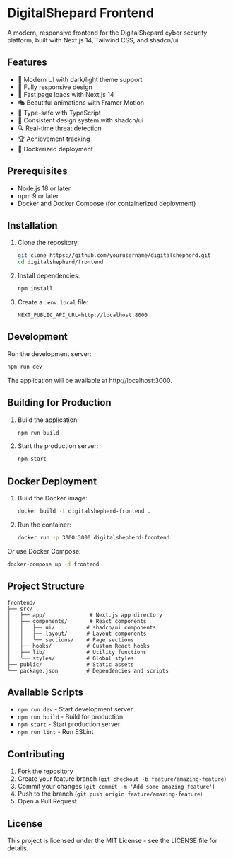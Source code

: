 # DigitalShepard Frontend

A modern, responsive frontend for the DigitalShepard cyber security platform, built with Next.js 14, Tailwind CSS, and shadcn/ui.

## Features

- 🎨 Modern UI with dark/light theme support
- 📱 Fully responsive design
- 🚀 Fast page loads with Next.js 14
- 🎭 Beautiful animations with Framer Motion
- 🎯 Type-safe with TypeScript
- 🎨 Consistent design system with shadcn/ui
- 🔍 Real-time threat detection
- 🏆 Achievement tracking
- 🐳 Dockerized deployment

## Prerequisites

- Node.js 18 or later
- npm 9 or later
- Docker and Docker Compose (for containerized deployment)

## Installation

1. Clone the repository:
   ```bash
   git clone https://github.com/yourusername/digitalshepherd.git
   cd digitalshepherd/frontend
   ```

2. Install dependencies:
   ```bash
   npm install
   ```

3. Create a `.env.local` file:
   ```env
   NEXT_PUBLIC_API_URL=http://localhost:8000
   ```

## Development

Run the development server:

```bash
npm run dev
```

The application will be available at http://localhost:3000.

## Building for Production

1. Build the application:
   ```bash
   npm run build
   ```

2. Start the production server:
   ```bash
   npm start
   ```

## Docker Deployment

1. Build the Docker image:
   ```bash
   docker build -t digitalshepherd-frontend .
   ```

2. Run the container:
   ```bash
   docker run -p 3000:3000 digitalshepherd-frontend
   ```

Or use Docker Compose:

```bash
docker-compose up -d frontend
```

## Project Structure

```
frontend/
├── src/
│   ├── app/              # Next.js app directory
│   ├── components/       # React components
│   │   ├── ui/          # shadcn/ui components
│   │   ├── layout/      # Layout components
│   │   └── sections/    # Page sections
│   ├── hooks/           # Custom React hooks
│   ├── lib/             # Utility functions
│   └── styles/          # Global styles
├── public/              # Static assets
└── package.json         # Dependencies and scripts
```

## Available Scripts

- `npm run dev` - Start development server
- `npm run build` - Build for production
- `npm start` - Start production server
- `npm run lint` - Run ESLint

## Contributing

1. Fork the repository
2. Create your feature branch (`git checkout -b feature/amazing-feature`)
3. Commit your changes (`git commit -m 'Add some amazing feature'`)
4. Push to the branch (`git push origin feature/amazing-feature`)
5. Open a Pull Request

## License

This project is licensed under the MIT License - see the LICENSE file for details. 